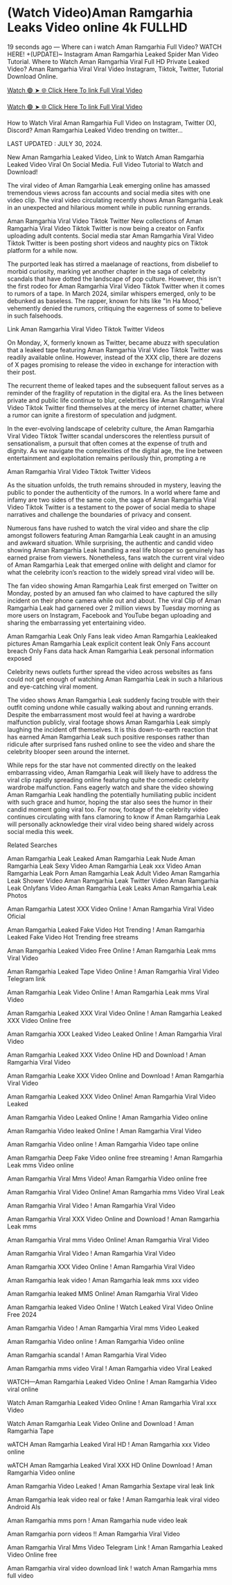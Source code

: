 <h1>(Watch Video)Aman Ramgarhia Leaks Video online 4k FULLHD</h1>

19 seconds ago — Where can i watch Aman Ramgarhia Full Video? WATCH HERE! +(UPDATE)~ Instagram Aman Ramgarhia Leaked Spider Man Video Tutorial​. Where to Watch Aman Ramgarhia Viral Full HD Private Leaked Video? Aman Ramgarhia Viral Viral Video Instagram, Tiktok, Twitter, Tutorial Download Online.

<a href="https://viralleakedvideos.com/leakedvideo.html?polok" rel="nofollow">Watch 🟢 ➤ 🌐 Click Here To link Full Viral Video</a>

<a href="https://viralleakedvideos.com/leakedvideo.html?polok" rel="nofollow">Watch 🟢 ➤ 🌐 Click Here To link Full Viral Video</a>

How to Watch Viral Aman Ramgarhia Full Video on Instagram, Twitter (X), Discord? Aman Ramgarhia Leaked Video trending on twitter...

LAST UPDATED : JULY 30, 2024.

New Aman Ramgarhia Leaked Video, Link to Watch Aman Ramgarhia Leaked Video Viral On Social Media. Full Video Tutorial to Watch and Download!

The viral video of Aman Ramgarhia Leak emerging online has amassed tremendous views across fan accounts and social media sites with one video clip. The viral video circulating recently shows Aman Ramgarhia Leak in an unexpected and hilarious moment while in public running errands.

Aman Ramgarhia Viral Video Tiktok Twitter New collections of Aman Ramgarhia Viral Video Tiktok Twitter is now being a creator on Fanfix uploading adult contents. Social media star Aman Ramgarhia Viral Video Tiktok Twitter is been posting short videos and naughty pics on Tiktok platform for a while now.

The purported leak has stirred a maelanage of reactions, from disbelief to morbid curiosity, marking yet another chapter in the saga of celebrity scandals that have dotted the landscape of pop culture. However, this isn't the first rodeo for Aman Ramgarhia Viral Video Tiktok Twitter when it comes to rumors of a tape. In March 2024, similar whispers emerged, only to be debunked as baseless. The rapper, known for hits like "In Ha Mood," vehemently denied the rumors, critiquing the eagerness of some to believe in such falsehoods.

Link Aman Ramgarhia Viral Video Tiktok Twitter Videos

On Monday, X, formerly known as Twitter, became abuzz with speculation that a leaked tape featuring Aman Ramgarhia Viral Video Tiktok Twitter was readily available online. However, instead of the XXX clip, there are dozens of X pages promising to release the video in exchange for interaction with their post.

The recurrent theme of leaked tapes and the subsequent fallout serves as a reminder of the fragility of reputation in the digital era. As the lines between private and public life continue to blur, celebrities like Aman Ramgarhia Viral Video Tiktok Twitter find themselves at the mercy of internet chatter, where a rumor can ignite a firestorm of speculation and judgment.

In the ever-evolving landscape of celebrity culture, the Aman Ramgarhia Viral Video Tiktok Twitter scandal underscores the relentless pursuit of sensationalism, a pursuit that often comes at the expense of truth and dignity. As we navigate the complexities of the digital age, the line between entertainment and exploitation remains perilously thin, prompting a re

Aman Ramgarhia Viral Video Tiktok Twitter Videos

As the situation unfolds, the truth remains shrouded in mystery, leaving the public to ponder the authenticity of the rumors. In a world where fame and infamy are two sides of the same coin, the saga of Aman Ramgarhia Viral Video Tiktok Twitter is a testament to the power of social media to shape narratives and challenge the boundaries of privacy and consent.

Numerous fans have rushed to watch the viral video and share the clip amongst followers featuring Aman Ramgarhia Leak caught in an amusing and awkward situation. While surprising, the authentic and candid video showing Aman Ramgarhia Leak handling a real life blooper so genuinely has earned praise from viewers. Nonetheless, fans watch the current viral video of Aman Ramgarhia Leak that emerged online with delight and clamor for what the celebrity icon’s reaction to the widely spread viral video will be.

The fan video showing Aman Ramgarhia Leak first emerged on Twitter on Monday, posted by an amused fan who claimed to have captured the silly incident on their phone camera while out and about. The viral Clip of Aman Ramgarhia Leak had garnered over 2 million views by Tuesday morning as more users on Instagram, Facebook and YouTube began uploading and sharing the embarrassing yet entertaining video.

Aman Ramgarhia Leak Only Fans leak video Aman Ramgarhia Leakleaked pictures Aman Ramgarhia Leak explicit content leak Only Fans account breach Only Fans data hack Aman Ramgarhia Leak personal information exposed

Celebrity news outlets further spread the video across websites as fans could not get enough of watching Aman Ramgarhia Leak in such a hilarious and eye-catching viral moment.

The video shows Aman Ramgarhia Leak suddenly facing trouble with their outfit coming undone while casually walking about and running errands. Despite the embarrassment most would feel at having a wardrobe malfunction publicly, viral footage shows Aman Ramgarhia Leak simply laughing the incident off themselves. It is this down-to-earth reaction that has earned Aman Ramgarhia Leak such positive responses rather than ridicule after surprised fans rushed online to see the video and share the celebrity blooper seen around the internet.

While reps for the star have not commented directly on the leaked embarrassing video, Aman Ramgarhia Leak will likely have to address the viral clip rapidly spreading online featuring quite the comedic celebrity wardrobe malfunction. Fans eagerly watch and share the video showing Aman Ramgarhia Leak handling the potentially humiliating public incident with such grace and humor, hoping the star also sees the humor in their candid moment going viral too. For now, footage of the celebrity video continues circulating with fans clamoring to know if Aman Ramgarhia Leak will personally acknowledge their viral video being shared widely across social media this week.

Related Searches

Aman Ramgarhia Leak Leaked Aman Ramgarhia Leak Nude Aman Ramgarhia Leak Sexy Video Aman Ramgarhia Leak xxx Video Aman Ramgarhia Leak Porn Aman Ramgarhia Leak Adult Video Aman Ramgarhia Leak Shower Video Aman Ramgarhia Leak Twitter Video Aman Ramgarhia Leak Onlyfans Video Aman Ramgarhia Leak Leaks Aman Ramgarhia Leak Photos

Aman Ramgarhia Latest XXX Video Online ! Aman Ramgarhia Viral Video Oficial

Aman Ramgarhia Leaked Fake Video Hot Trending ! Aman Ramgarhia Leaked Fake Video Hot Trending free streams

Aman Ramgarhia Leaked Video Free Online ! Aman Ramgarhia Leak mms Viral Video

Aman Ramgarhia Leaked Tape Video Online ! Aman Ramgarhia Viral Video Telegram link

Aman Ramgarhia Leak Video Online ! Aman Ramgarhia Leak mms Viral Video

Aman Ramgarhia Leaked XXX Viral Video Online ! Aman Ramgarhia Leaked XXX Video Online free

Aman Ramgarhia XXX Leaked Video Leaked Online ! Aman Ramgarhia Viral Video

Aman Ramgarhia Leaked XXX Video Online HD and Download ! Aman Ramgarhia Viral Video

Aman Ramgarhia Leake XXX Video Online and Download ! Aman Ramgarhia Viral Video

Aman Ramgarhia Leaked XXX Video Online! Aman Ramgarhia Viral Video Leaked

Aman Ramgarhia Video Leaked Online ! Aman Ramgarhia Video online

Aman Ramgarhia Video leaked Online ! Aman Ramgarhia Viral Video

Aman Ramgarhia Video online ! Aman Ramgarhia Video tape online

Aman Ramgarhia Deep Fake Video online free streaming ! Aman Ramgarhia Leak mms Video online

Aman Ramgarhia Viral Mms Video! Aman Ramgarhia Video online free

Aman Ramgarhia Viral Video Online! Aman Ramgarhia mms Video Viral Leak

Aman Ramgarhia Viral Video ! Aman Ramgarhia Viral Video

Aman Ramgarhia Viral XXX Video Online and Download ! Aman Ramgarhia Leak mms

Aman Ramgarhia Viral mms Video Online! Aman Ramgarhia Viral Video

Aman Ramgarhia Viral Video ! Aman Ramgarhia Viral Video

Aman Ramgarhia XXX Video Online ! Aman Ramgarhia Viral Video

Aman Ramgarhia leak video ! Aman Ramgarhia leak mms xxx video

Aman Ramgarhia leaked MMS Online! Aman Ramgarhia Viral Video

Aman Ramgarhia leaked Video Online ! Watch Leaked Viral Video Online Free 2024

Aman Ramgarhia Video ! Aman Ramgarhia Viral mms Video Leaked

Aman Ramgarhia Video online ! Aman Ramgarhia Video online

Aman Ramgarhia scandal ! Aman Ramgarhia Viral Video

Aman Ramgarhia mms video Viral ! Aman Ramgarhia video Viral Leaked

WATCH—Aman Ramgarhia Leaked Video Online ! Aman Ramgarhia Video viral online

Watch Aman Ramgarhia Leaked Video Online ! Aman Ramgarhia Viral xxx Video

Watch Aman Ramgarhia Leak Video Online and Download ! Aman Ramgarhia Tape

wATCH Aman Ramgarhia Leaked Viral HD ! Aman Ramgarhia xxx Video online

wATCH Aman Ramgarhia Leaked Viral XXX HD Online Download ! Aman Ramgarhia Video online

Aman Ramgarhia Video Leaked ! Aman Ramgarhia Sextape viral leak link

Aman Ramgarhia leak video real or fake ! Aman Ramgarhia leak viral video Android AIs

Aman Ramgarhia mms porn ! Aman Ramgarhia nude video leak

Aman Ramgarhia porn videos !! Aman Ramgarhia Viral Video

Aman Ramgarhia Viral Mms Video Telegram Link ! Aman Ramgarhia Leaked Video Online free

Aman Ramgarhia viral video download link ! watch Aman Ramgarhia mms full video
